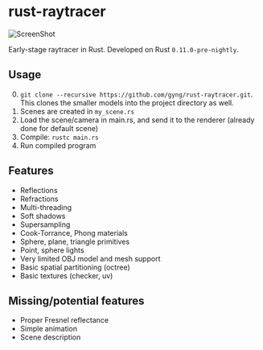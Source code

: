 rust-raytracer
==============

![ScreenShot](https://raw.githubusercontent.com/gyng/rust-raytracer/master/docs/sample_render.png)

Early-stage raytracer in Rust. Developed on Rust `0.11.0-pre-nightly`.

## Usage

0. `git clone --recursive https://github.com/gyng/rust-raytracer.git`. This clones the smaller models into the project directory as well.
1. Scenes are created in `my_scene.rs`
2. Load the scene/camera in main.rs, and send it to the renderer (already done for default scene)
3. Compile: `rustc main.rs`
4. Run compiled program

## Features

* Reflections
* Refractions
* Multi-threading
* Soft shadows
* Supersampling
* Cook-Torrance, Phong materials
* Sphere, plane, triangle primitives
* Point, sphere lights
* Very limited OBJ model and mesh support
* Basic spatial partitioning (octree)
* Basic textures (checker, uv)

## Missing/potential features

* Proper Fresnel reflectance
* Simple animation
* Scene description
